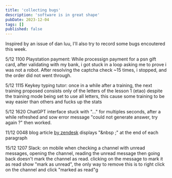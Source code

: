 ```yaml
---
title: 'collecting bugs'
description: 'software is in great shape'
pubDate: 2023-12-04
tags: []
published: false
---
```


Inspired by an issue of dan luu, I'll also try to record some bugs encoutered this week.

5/12  1100
Playstation payment: While processign payment for a psn gift card, after validating with my bank, i got stuck in a loop asking me to prove i was not a robot. After resolving the captcha check ~15 times, i stopped, and the order did not went through.

5/12 1115
Keykey typing tutor:
once in a while after a training, the next training proposed consists only of the letters of the lesson 1 (etao) despite the training mode being set to use all letters, this cause some training to be way easier than others and fucks up the stats

5/12 1620
ChatGPT interface stuck with "..." for multiples seconds, after a while refreshed and sow error message "could not generate answer, try again ?" then worked.

11/12 0048
blog article [by zendesk](https://www.zendesk.fr/blog/ai-customer-service/#georedirect) displays "&nbsp ;" at the end of each paragraph

15/12 1207
Slack: on mobile when checking a channel with unread messages, opening the channel, reading the unread message then going back doesn't mark the channel as read.
clicking on the message to mark it as read show "mark as unread", the only way to remove this is to right click on the channel and click "marked as read"g